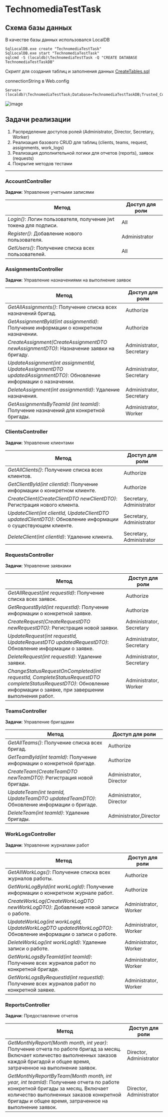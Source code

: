 # TechnomediaTestTask

Схема базы данных
----

В качестве базы данных использовался LocalDB
```
SqlLocalDB.exe create "TechnomediaTestTask"
SqlLocalDB.exe start "TechnomediaTestTask"  
sqlcmd -S (localdb)\TechnomediaTestTask -Q "CREATE DATABASE TechnomediaTestTaskDB"
```
Скрипт для создания таблиц и заполнения данных [CreateTables.sql](https://github.com/Bayard1213/TechnomediaTestTask/blob/master/database/CreateTables.sql)

connectionString в Web.config
```
Server=(localdb)\TechnomediaTestTask;Database=TechnomediaTestTaskDB;Trusted_Connection=True;MultipleActiveResultSets=true
```
![image](https://github.com/Bayard1213/TechnomediaTestTask/blob/master/database/database.png?raw=true)

Задачи реализации
----

 1. Распределение доступов ролей (Administrator, Director, Secretary, Worker)
 2. Реализация базового CRUD для таблиц (clients, teams, request, assignments, work_logs)
 3. Реализация дополнительной логики для отчетов (reports), заявок (requests)
 4. Покрытие методов тестами

----

### AccountController

**Задачи**: Управление учетными записями

|Метод|Доступ для роли|
|--|--|
|*Login()*: Логин пользователя, получение jwt токена для подписи.|All|
|*Register()*: Добавление нового пользователя.|Administrator|
|*GetUsers()*: Получение списка всех пользователей.|All|

### AssignmentsController

**Задачи**: Управление назначениями на выполнение заявок

|Метод|Доступ для роли|
|--|--|
|*GetAllAssignments()*: Получение списка всех назначений бригад.|Authorize|
|*GetAssignmentById(int assignmentId)*: Получение информации о конкретном назначении.|Authorize|
|*CreateAssignment(CreateAssignmentDTO newAssignmentDTO)*: Назначение заявки на бригаду.|Administrator, Secretary|
|*UpdateAssignment(int assignmentId, UpdateAssignmentDTO updatedAssignmentDTO)*: Обновление информации о назначении.|Administrator, Secretary|
|*DeleteAssignment(int assignmentId)*: Удаление назначения.|Administrator, Secretary|
|*GetAssignmentsByTeamId (int teamId)*: Получение назначений для конкретной бригады.|Administrator, Worker|

### ClientsController

**Задачи**: Управление клиентами

|Метод|Доступ для роли|
|--|--|
|*GetAllClients()*: Получение списка всех клиентов.|Authorize|
|*GetClientById(int clientId)*: Получение информации о конкретном клиенте.|Authorize|
|*CreateClient(CreateClientDTO newClientDTO)*: Регистрация нового клиента.|Secretary, Administrator|
|*UpdateClient(int clientId, UpdateClientDTO updatedClientDTO)*: Обновление информации о существующем клиенте.|Secretary, Administrator|
|*DeleteClient(int clientId)*: Удаление клиента.|Secretary, Administrator|

### RequestsController

**Задачи**: Управление заявками

|Метод|Доступ для роли|
|--|--|
|*GetAllRequest(int requestId)*: Получение списка всех заявок.|Authorize|
|*GetRequestById(int requestId)*: Получение информации о конкретной заявке.|Authorize|
|*CreateRequest(CreateRequestDTO newRequestDTO)*: Регистрация новой заявки.|Administrator, Secretary|
|*UpdateRequest(int requestId, UpdateRequestDTO updatedRequestDTO)*: Обновление информации о заявке.|Administrator, Secretary|
|*DeleteRequest(int requestId)*: Удаление заявки.|Administrator, Secretary|
|*ChangeStatusRequestOnCompleted(int requestId, CompleteStatusRequestDTO completeStatusRequestDTO)*: Обновление информации о заявке, при завершении выполнения работ.|Administrator, Worker|

### TeamsController

**Задачи**: Управление бригадами

|Метод|Доступ для роли|
|--|--|
|*GetAllTeams()*: Получение списка всех бригад.|Authorize|
|*GetTeamById(int teamId)*: Получение информации о конкретной бригаде.|Authorize|
|*CreateTeam(CreateTeamDTO newTeamDTO)*: Регистрация новой бригады.|Administrator, Director|
|*UpdateTeam(int teamId, UpdateTeamDTO updatedTeamDTO)*: Обновление информации о бригаде.|Administrator, Director|
|*DeleteTeam(int teamId)*: Удаление бригады.|Administrator,Director|

### WorkLogsController

**Задачи**: Управление журналами работ

|Метод|Доступ для роли|
|--|--|
|*GetAllWorkLogs()*: Получение списка всех журналов работы.|Authorize|
|*GetWorkLogById(int workLogId)*: Получение информации о конкретном журнале работ.|Authorize|
|*CreateWorkLog(CreateWorkLogDTO newWorkLogDTO)*: Добавление новой записи о работе.|Administrator, Worker|
|*UpdateWorkLog(int workLogId, UpdateWorkLogDTO updatedWorkLogDTO)*: Обновление информации о записи о работе.|Administrator, Worker|
|*DeleteWorkLog(int workLogId)*: Удаление записи о работе.|Administrator, Worker|
|*GetWorkLogsByTeamId(int teamId)*: Получение всех журналов работ по конкретной бригаде.|Administrator, Worker|
|*GetWorkLogsByRequestId(int requestId)*: Получение всех журналов работ по конкретной заявке.|Administrator, Worker|

### ReportsController 

**Задачи**: Предоставление отчетов

|Метод|Доступ для роли|
|--|--|
|*GetMonthlyReport(Month month, int year)*: Получение отчета по работе бригад за месяц. Включает количество выполненных заказов каждой бригадой и общее время, затраченное на выполнение заявок.|Director, Administrator|
|*GetMonthlyReportByTeam(Month month, int year, int teamId)*: Получение отчета по работе конкретной бригады за месяц. Включает количество выполненных заказов конкретной бригады и общее время, затраченное на выполнение заявок.|Director, Administrator|



